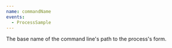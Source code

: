 ```yaml
---
name: commandName
events:
  - ProcessSample
---
```


The base name of the command line's path to the process's form.